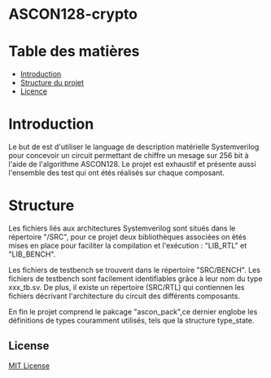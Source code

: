 # ASCON128-crypto

# Table des matières
 - [Introduction](#introduction)
 - [Structure du projet](#structure-du-projet)
 - [Licence](licence)

# Introduction
Le but de est d'utiliser le language de description matérielle Systemverilog pour concevoir un circuit 
permettant de chiffre un mesage sur 256 bit à l'aide de l'algorithme ASCON128.
Le projet est exhaustif et présente aussi l'ensemble des test qui ont étés réalisés sur chaque composant.

# Structure
Les fichiers liés aux architectures Systemverilog sont situés dans le répertoire "/SRC",
pour ce projet deux bibliothèques associées on étés mises en place pour faciliter la compilation
et l'exécution : "LIB_RTL" et "LIB_BENCH".

Les fichiers de testbench se trouvent dans le répertoire "SRC/BENCH". Les fichiers de
testbench sont facilement identifiables grâce à leur nom du type xxx_tb.sv.
De plus, il existe un répertoire (SRC/RTL) qui contiennen les fichiers décrivant l'architecture
du circuit des différents composants.

En fin le projet comprend le pakcage "ascon_pack",ce dernier englobe les définitions de
types couramment utilisés, tels que la structure type_state.

## License
[MIT License](LICENSE)
